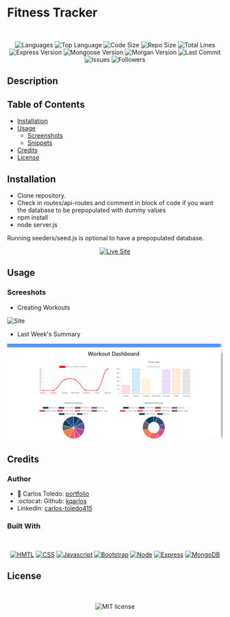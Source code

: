 # Fitness Tracker

</br>
<p align="center">
    <img src="https://img.shields.io/github/languages/count/kqarlos/fitness-tracker?style=for-the-badge" alt="Languages" />
    <img src="https://img.shields.io/github/languages/top/kqarlos/fitness-tracker?style=for-the-badge" alt="Top Language" />
    <img src="https://img.shields.io/github/languages/code-size/kqarlos/fitness-tracker?style=for-the-badge" alt="Code Size" />
    <img src="https://img.shields.io/github/repo-size/kqarlos/fitness-tracker?style=for-the-badge" alt="Repo Size" />   
    <img src="https://img.shields.io/tokei/lines/github/kqarlos/fitness-tracker?style=for-the-badge" alt="Total Lines" />
    <img src="https://img.shields.io/github/package-json/dependency-version/kqarlos/fitness-tracker/express?style=for-the-badge" alt="Express Version" />
    <img src="https://img.shields.io/github/package-json/dependency-version/kqarlos/fitness-tracker/mongoose?style=for-the-badge" alt="Mongoose Version" />
    <img src="https://img.shields.io/github/package-json/dependency-version/kqarlos/fitness-tracker/morgan?style=for-the-badge" alt="Morgan Version" />
    <img src="https://img.shields.io/github/last-commit/kqarlos/fitness-tracker?style=for-the-badge" alt="Last Commit" />  
    <img src="https://img.shields.io/github/issues/kqarlos/fitness-tracker?style=for-the-badge" alt="Issues" />  
    <img src="https://img.shields.io/github/followers/kqarlos?style=social" alt="Followers" />  
</p>


## Description



## Table of Contents

* [Installation](#installation)
* [Usage](#usage)
    * [Screenshots](#screenshots)
    * [Snippets](#snippets)
* [Credits](#credits)
* [License](#license)

## Installation

* Clone repository. 
* Check in routes/api-routes and comment in block of code if you want the database to be prepopulated with dummy values
* npm install
*  node server.js

Running seeders/seed.js is optional to have a prepopulated database.

<p align="center">
    <a href="https://track-your-fitness.herokuapp.com/"><img src="https://img.shields.io/badge/-👉 See Live Site-success?style=for-the-badge"  alt="Live Site" /></a>
</p>


## Usage

### Screeshots


* Creating Workouts

![Site](public/assets/live.gif)


* Last Week's Summary

![Site](public/assets/dash.png)




## Credits

### Author

- 💼 Carlos Toledo: [portfolio](https://professional-portfolio2020.herokuapp.com/)
- :octocat: Github: [kqarlos](https://www.github.com/kqarlos)
- LinkedIn: [carlos-toledo415](https://www.linkedin.com/in/carlos-toledo415/)

### Built With

</br>
<p align="center">
    <a href="https://developer.mozilla.org/en-US/docs/Web/HTML"><img src="https://img.shields.io/badge/-HTML-orange?style=for-the-badge"  alt="HMTL" /></a>
    <a href="https://developer.mozilla.org/en-US/docs/Web/CSS"><img src="https://img.shields.io/badge/-CSS-blue?style=for-the-badge" alt="CSS" /></a>
    <a href="https://www.javascript.com/"><img src="https://img.shields.io/badge/-Javascript-yellow?style=for-the-badge" alt="Javascript" /></a>
    <a href="https://getbootstrap.com/"><img src="https://img.shields.io/badge/-Bootstrap-blueviolet?style=for-the-badge" alt="Bootstrap" /></a>
    <a href="https://nodejs.org/en/"><img src="https://img.shields.io/badge/-Node-orange?style=for-the-badge" alt="Node" /></a>
    <a href="https://www.npmjs.com/package/express"><img src="https://img.shields.io/badge/-Express-blue?style=for-the-badge" alt="Express" /></a>
    <a href="https://www.mongodb.com/"><img src="https://img.shields.io/badge/-MongoDB-blue?style=for-the-badge" alt="MongoDB" /></a>
</p>

## License


</br>
<p align="center">
    <img align="center" src="" alt="MIT license" />
</p>
